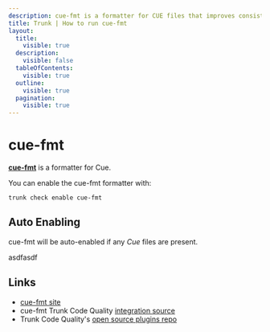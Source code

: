 ```yaml
---
description: cue-fmt is a formatter for CUE files that improves consistency and readability. Learn how to install, configure, and run cue-fmt.
title: Trunk | How to run cue-fmt
layout:
  title:
    visible: true
  description:
    visible: false
  tableOfContents:
    visible: true
  outline:
    visible: true
  pagination:
    visible: true
---
```


# cue-fmt

[**cue-fmt**](https://cuelang.org) is a formatter for Cue.

You can enable the cue-fmt formatter with:

```shell
trunk check enable cue-fmt
```

## Auto Enabling

cue-fmt will be auto-enabled if any *Cue* files are present.






asdfasdf



## Links

- [cue-fmt site](https://cuelang.org)
- cue-fmt Trunk Code Quality [integration source](https://github.com/trunk-io/plugins/tree/main/linters/cue-fmt)
- Trunk Code Quality's [open source plugins repo](https://github.com/trunk-io/plugins/tree/main)
